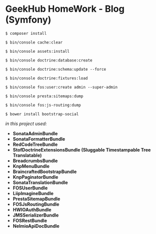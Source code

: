 GeekHub HomeWork - Blog (Symfony) 
===============================
`$ composer install`

`$ bin/console cache:clear`

`$ bin/console assets:install`

`$ bin/console doctrine:database:create`

`$ bin/console doctrine:schema:update --force`

`$ bin/console doctrine:fixtures:load`

`$ bin/console fos:user:create admin --super-admin`

`$ bin/console presta:sitemaps:dump`

`$ bin/console fos:js-routing:dump`

`$ bower install bootstrap-social`

_in this project used:_

  * **SonataAdminBundle**
  * **SonataFormatterBundle**
  * **RedCodeTreeBundle**
  * **StofDoctrineExtensionsBundle (Sluggable Timestampable Tree Translatable)**
  * **BreadcrumbsBundle**
  * **KnpMenuBundle**
  * **BraincraftedBootstrapBundle**
  * **KnpPaginatorBundle**
  * **SonataTranslationBundle**
  * **FOSUserBundle**
  * **LiipImagineBundle**
  * **PrestaSitemapBundle** 
  * **FOSJsRoutingBundle**
  * **HWIOAuthBundle**
  * **JMSSerializerBundle**
  * **FOSRestBundle**
  * **NelmioApiDocBundle**
  
